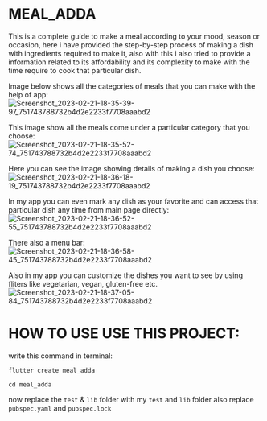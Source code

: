 # MEAL_ADDA

This is a complete guide to make a meal according to your mood, season or occasion, here i have provided the step-by-step process of making a dish with ingredients required to make it, also with this i also tried to provide a information related to its affordability and its complexity to make with the time require to cook that particular dish.

Image below shows all the categories of meals that you can make with the help of app:
![Screenshot_2023-02-21-18-35-39-97_751743788732b4d2e2233f7708aaabd2](https://user-images.githubusercontent.com/102771948/220354109-a2a7f0eb-52a9-44f9-a779-f0f520814226.jpg)


This image show all the meals come under a particular category that you choose:
![Screenshot_2023-02-21-18-35-52-74_751743788732b4d2e2233f7708aaabd2](https://user-images.githubusercontent.com/102771948/220354563-8105b3a8-6818-4fe1-ac2d-159b4c78e75f.jpg)

Here you can see the image showing details of making a dish you choose:
![Screenshot_2023-02-21-18-36-18-19_751743788732b4d2e2233f7708aaabd2](https://user-images.githubusercontent.com/102771948/220355072-21cf031a-6dda-4538-9f9e-fd69f0d340c1.jpg)

In my app you can even mark any dish as your favorite and can access that particular dish any time from main page directly:
![Screenshot_2023-02-21-18-36-52-55_751743788732b4d2e2233f7708aaabd2](https://user-images.githubusercontent.com/102771948/220355389-0612e12a-9229-4101-897e-dacadd87a7f4.jpg)

There also a menu bar:
![Screenshot_2023-02-21-18-36-58-45_751743788732b4d2e2233f7708aaabd2](https://user-images.githubusercontent.com/102771948/220355452-5fb53755-6504-4896-92ee-6f6bb8d51c7d.jpg)

Also in my app you can customize the dishes you want to see by using fliters like vegetarian, vegan, gluten-free etc.
![Screenshot_2023-02-21-18-37-05-84_751743788732b4d2e2233f7708aaabd2](https://user-images.githubusercontent.com/102771948/220355673-5a7c8821-b5c1-4cf1-a8f7-70f2f4003837.jpg)



# HOW TO USE USE THIS PROJECT:

write this command in terminal:

```flutter create meal_adda```

```cd meal_adda```

now replace the ```test``` & ```lib``` folder with my ```test``` and ```lib``` folder also replace ```pubspec.yaml``` and ```pubspec.lock```
